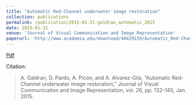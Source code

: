 ```yaml
---
title: "Automatic Red-Channel underwater image restoration"
collection: publications
permalink: /publication/2015-01-31-galdran_automatic_2015
date: 2015-01-31
venue: 'Journal of Visual Communication and Image Representation'
paperurl: 'http://www.academia.edu/download/40429159/Automatic_Red-Channel_underwater_image_r20151127-13023-t6apld.pdf'
---
```


<a href='http://www.academia.edu/download/40429159/Automatic_Red-Channel_underwater_image_r20151127-13023-t6apld.pdf'>Pdf</a>

Citation: 

>A. Galdran, D. Pardo, A. Picón, and A. Alvarez-Gila, “Automatic Red-Channel underwater image restoration,” Journal of Visual Communication and Image Representation, vol. 26, pp. 132–145, Jan. 2015.